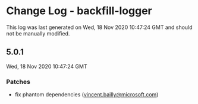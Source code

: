 # Change Log - backfill-logger

This log was last generated on Wed, 18 Nov 2020 10:47:24 GMT and should not be manually modified.

<!-- Start content -->

## 5.0.1

Wed, 18 Nov 2020 10:47:24 GMT

### Patches

- fix phantom dependencies (vincent.bailly@microsoft.com)
